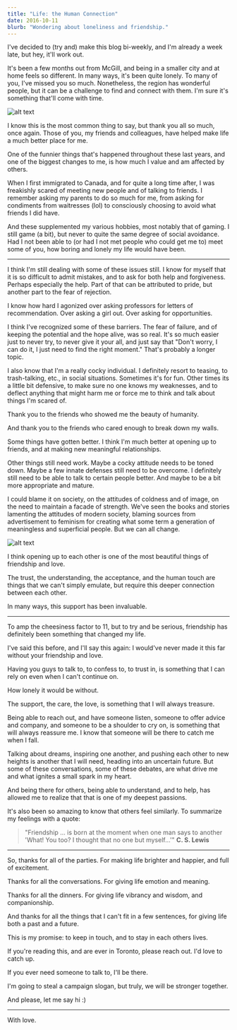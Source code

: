 ```yaml
---
title: "Life: the Human Connection"
date: 2016-10-11
blurb: "Wondering about loneliness and friendship."
---
```


I've decided to (try and) make this blog bi-weekly, and I'm already a week late, but hey, it'll work out.

It's been a few months out from McGill, and being in a smaller city and at home feels so different. In many ways, it's been quite lonely. To many of you, I've missed you so much. Nonetheless, the region has wonderful people, but it can be a challenge to find and connect with them. I'm sure it's something that'll come with time.

![alt text](https://imgur.com/YrJ5EvZ.jpg "Friends (a)")

I know this is the most common thing to say, but thank you all so much, once again. Those of you, my friends and colleagues, have helped make life a much better place for me.

One of the funnier things that's happened throughout these last years, and one of the biggest changes to me, is how much I value and am affected by others.

When I first immigrated to Canada, and for quite a long time after, I was freakishly scared of meeting new people and of talking to friends. I remember asking my parents to do so much for me, from asking for condiments from waitresses (lol) to consciously choosing to avoid what friends I did have.

And these supplemented my various hobbies, most notably that of gaming. I still game (a bit), but never to quite the same degree of social avoidance.
Had I not been able to (or had I not met people who could get me to) meet some of you, how boring and lonely my life would have been.

---

I think I'm still dealing with some of these issues still. I know for myself that it is so difficult to admit mistakes, and to ask for both help and forgiveness. Perhaps especially the help. Part of that can be attributed to pride, but another part to the fear of rejection.

I know how hard I agonized over asking professors for letters of recommendation. Over asking a girl out. Over asking for opportunities.

I think I've recognized some of these barriers. The fear of failure, and of keeping the potential and the hope alive, was so real. It's so much easier just to never try, to never give it your all, and just say that "Don't worry, I can do it, I just need to find the right moment." That's probably a longer topic.

I also know that I'm a really cocky individual. I definitely resort to teasing, to trash-talking, etc., in social situations. Sometimes it's for fun. Other times its a little bit defensive, to make sure no one knows my weaknesses, and to deflect anything that might harm me or force me to think and talk about things I'm scared of.

Thank you to the friends who showed me the beauty of humanity.

And thank you to the friends who cared enough to break down my walls.

Some things have gotten better. I think I'm much better at opening up to friends, and at making new meaningful relationships.

Other things still need work. Maybe a cocky attitude needs to be toned down. Maybe a few innate defenses still need to be overcome. I definitely still need to be able to talk to certain people better. And maybe to be a bit more appropriate and mature.

I could blame it on society, on the attitudes of coldness and of image, on the need to maintain a facade of strength. We've seen the books and stories lamenting the attitudes of modern society, blaming sources from advertisement to feminism for creating what some term a generation of meaningless and superficial people. But we can all change.

![alt text](https://imgur.com/qUXWQQW.jpg "Friends (b)")

I think opening up to each other is one of the most beautiful things of friendship and love.

The trust, the understanding, the acceptance, and the human touch are things that we can't simply emulate, but require this deeper connection between each other.

In many ways, this support has been invaluable.

---

To amp the cheesiness factor to 11, but to try and be serious, friendship has definitely been something that changed my life.

I've said this before, and I'll say this again: I would've never made it this far without your friendship and love.

Having you guys to talk to, to confess to, to trust in, is something that I can rely on even when I can't continue on.

How lonely it would be without.

The support, the care, the love, is something that I will always treasure.

Being able to reach out, and have someone listen, someone to offer advice and company, and someone to be a shoulder to cry on, is something that will always reassure me. I know that someone will be there to catch me when I fall.

Talking about dreams, inspiring one another, and pushing each other to new heights is another that I will need, heading into an uncertain future. But some of these conversations, some of these debates, are what drive me and what ignites a small spark in my heart.

And being there for others, being able to understand, and to help, has allowed me to realize that that is one of my deepest passions.

It's also been so amazing to know that others feel similarly. To summarize my feelings with a quote: 

> "Friendship ... is born at the moment when one man says to another 'What! You too? I thought that no one but myself...'"
> **C. S. Lewis**

---

So, thanks for all of the parties. For making life brighter and happier, and full of excitement.

Thanks for all the conversations. For giving life emotion and meaning.

Thanks for all the dinners. For giving life vibrancy and wisdom, and companionship.

And thanks for all the things that I can't fit in a few sentences, for giving life both a past and a future.

This is my promise: to keep in touch, and to stay in each others lives.

If you're reading this, and are ever in Toronto, please reach out. I'd love to catch up.

If you ever need someone to talk to, I'll be there.

I'm going to steal a campaign slogan, but truly, we will be stronger together.

And please, let me say hi :)

---

With love.